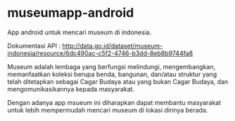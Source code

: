 # museumapp-android
App android untuk mencari museum di indonesia.

Dokumentasi API : http://data.go.id/dataset/museum-indonesia/resource/6dc490ac-c5f2-4746-b3dd-8eb8b9744fa8

Museum adalah lembaga yang berfungsi melindungi, mengembangkan, memanfaatkan koleksi berupa benda, bangunan, dan/atau struktur yang telah ditetapkan sebagai Cagar Budaya atau yang bukan Cagar Budaya, dan mengomunikasikannya kepada masyarakat.

Dengan adanya app msueum ini diharapkan dapat membantu masyarakat untuk lebih mempermudah mencari museum di lokasi dirinya berada.

